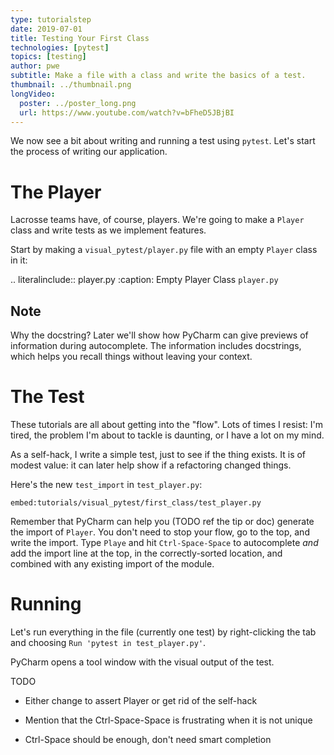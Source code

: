 ```yaml
---
type: tutorialstep
date: 2019-07-01
title: Testing Your First Class
technologies: [pytest]
topics: [testing]
author: pwe
subtitle: Make a file with a class and write the basics of a test.
thumbnail: ../thumbnail.png
longVideo:
  poster: ../poster_long.png
  url: https://www.youtube.com/watch?v=bFheD5JBjBI
---
```


We now see a bit about writing and running a test using
`pytest`. Let's start the process of writing our application.

# The Player

Lacrosse teams have, of course, players. We're going to make a `Player`
class and write tests as we implement features.

Start by making a `visual_pytest/player.py` file with an empty `Player`
class in it:

.. literalinclude:: player.py
    :caption: Empty Player Class `player.py`

## Note

Why the docstring? Later we'll show how PyCharm can give previews
of information during autocomplete. The information includes
docstrings, which helps you recall things without leaving your context.

# The Test

These tutorials are all about getting into the "flow". Lots of times I
resist: I'm tired, the problem I'm about to tackle is daunting, or I have a
lot on my mind.

As a self-hack, I write a simple test, just to see if the thing exists. It
is of modest value: it can later help show if a refactoring changed things.

Here's the new `test_import` in `test_player.py`:

`embed:tutorials/visual_pytest/first_class/test_player.py`

Remember that PyCharm can help you (TODO ref the tip or doc) generate the
import of `Player`. You don't need to stop your flow, go to the top, and
write the import. Type `Playe` and hit `Ctrl-Space-Space` to
autocomplete *and* add the import line at the top, in the correctly-sorted
location, and combined with any existing import of the module.

# Running

Let's run everything in the file (currently one test) by right-clicking
the tab and choosing `Run 'pytest in test_player.py'`.

PyCharm opens a tool window with the visual output of the test.

TODO

- Either change to assert Player or get rid of the self-hack

- Mention that the Ctrl-Space-Space is frustrating when it is not unique

- Ctrl-Space should be enough, don't need smart completion

